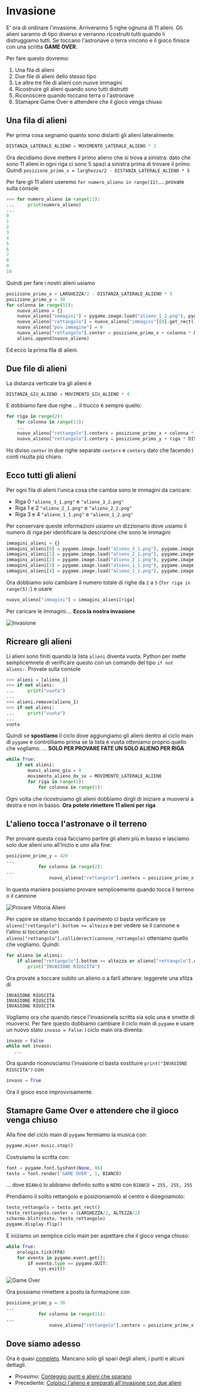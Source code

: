 # Invasione

E' ora di ordinare l'invasione. Arriveranno 5 righe ognuna di 11 alieni. Gli alieni saranno di tipo diverso e verranno 
ricostruiti tutti quando li distruggiamo tutti. Se toccano l'astronave o terra vincono e il gioco finisce con una 
scritta **GAME OVER**.

Per fare questo dovremo:

1. Una fila di alieni
2. Due file di alieni dello stesso tipo
3. Le altre tre file di alieni con nuove immagini
4. Ricostruire gli alieni quando sono tutti distrutti
5. Riconoscere quando toccano terra o l'astronave
6. Stamapre Game Over e attendere che il gioco venga chiuso

## Una fila di alieni

Per prima cosa segnamo quanto sono distanti gli alieni lateralmente:

```python
DISTANZA_LATERALE_ALIENO = MOVIMENTO_LATERALE_ALIENO * 2
```

Ora decidiamo dove mettere il primo alieno che si trova a sinistra: dato che sono 11 alieni in ogni riga ci sono 5 spazi
a sinistra prima di trovare il primo. Quindi `posizione_primo_x = larghezza/2 - DISTANZA_LATERALE_ALIENO * 5`

Per fare gli 11 alieni useremo `for numero_alieno in range(11)`.... provate sulla console

```python
>>> for numero_alieno in range(11):
...     print(numero_alieno)
... 
0
1
2
3
4
5
6
7
8
9
10
```

Quindi per fare i nostri alieni usiamo

```python
posizione_primo_x = LARGHEZZA/2 - DISTANZA_LATERALE_ALIENO * 5
posizione_primo_y = 30
for colonna in range(11):
    nuovo_alieno = {}
    nuovo_alieno["immagini"] = pygame.image.load("alieno_1_1.png"), pygame.image.load("alieno_1_2.png")
    nuovo_alieno["rettangolo"] = nuovo_alieno["immagini"][0].get_rect()
    nuovo_alieno["pos_immagine"] = 0
    nuovo_alieno["rettangolo"].center = posizione_primo_x + colonna * DISTANZA_LATERALE_ALIENO, posizione_primo_y
    alieni.append(nuovo_alieno)
```

Ed ecco la prima fila di alieni.

## Due file di alieni

La distanza verticale tra gli alieni è

```python
DISTANZA_GIU_ALIENO = MOVIMENTO_GIU_ALIENO * 4
```

E dobbiamo fare due righe ... il trucco è sempre quello:

```python
for riga in range(2):
    for colonna in range(11):
    ...
    nuovo_alieno["rettangolo"].centerx = posizione_primo_x + colonna * DISTANZA_LATERALE_ALIENO
    nuovo_alieno["rettangolo"].centery = posizione_primo_y + riga * DISTANZA_GIU_ALIENO
```

Ho diviso `center` in due righe separate `centerx` e `centery` dato che facendo i conti risulta più chiaro.

## Ecco tutti gli alieni

Per ogni fila di alieni l'unica cosa che cambia sono le immagini da caricare:

* Riga 0 `"alieno_3_1.png"` e `"alieno_3_2.png"`
* Riga 1 e 2 `"alieno_2_1.png"` e `"alieno_2_2.png"`
* Riga 3 e 4 `"alieno_1_1.png"` e `"alieno_1_2.png"`

Per conservare queste informazioni usiamo un dizzionario dove usiamo il numero di riga per identificare la descrizione
che sono le immagini

```python
immagini_alieni = {}
immagini_alieni[0] = pygame.image.load("alieno_3_1.png"), pygame.image.load("alieno_3_2.png")
immagini_alieni[1] = pygame.image.load("alieno_2_1.png"), pygame.image.load("alieno_2_2.png")
immagini_alieni[2] = pygame.image.load("alieno_2_1.png"), pygame.image.load("alieno_2_2.png")
immagini_alieni[3] = pygame.image.load("alieno_1_1.png"), pygame.image.load("alieno_1_2.png")
immagini_alieni[4] = pygame.image.load("alieno_1_1.png"), pygame.image.load("alieno_1_2.png")
```

Ora dobbiamo solo cambiare il numero totale di righe da `2` a `5` (`for riga in range(5):`) e usare
 
```python
nuovo_alieno["immagini"] = immagini_alieni[riga]
```

Per caricare le immagini.... **Ecco la nostra invasione**

![Invasione](invasione.png)

## Ricreare gli alieni

Li alieni sono finiti quando la lista `alieni` diventa vuota. Python per mette semplicemnete di verificare questo con un 
comando del tipo `if not alieni:`. Provate sulla console

```python
>>> alieni = [alieno_1]
>>> if not alieni:
...     print("vuota")
... 
>>> alieni.remove(alieno_1)
>>> if not alieni:
...     print("vuota")
... 
vuota
```

Quindi se **spostiamo** il ciclo dove aggiungiamo gli alieni dentro al ciclo main di `pygame` e controlliamo prima se
la lista è vuota otteniamo proprio quello che vogliamo. ... **SOLO PER PROVARE FATE UN SOLO ALIENO PER RIGA**

```python
while True:
    if not alieni:
        muovi_alieno_giu = 0
        movimento_alieno_dx_sx = MOVIMENTO_LATERALE_ALIENO
        for riga in range(5):
            for colonna in range(1):
```

Ogni volta che ricostruiamo gli alieni dobbiamo dirgli di iniziare a muoversi a destra e non in basso. **Ora potete 
rimettere 11 alieni per riga**

## L'alieno tocca l'astronave o il terreno

Per provare questa cosa facciamo partire gli alieni più in basso e lasciamo solo due alieni uno all'inizio e uno alla 
fine:

```python
posizione_primo_y = 420
...
            for colonna in range(2):
...
                nuovo_alieno["rettangolo"].centerx = posizione_primo_x + colonna * DISTANZA_LATERALE_ALIENO * 10
```

In questa maniera possiamo provare semplicemente quando tocca il terreno o il cannone

![Provare Vittoria Alieni](due_colonne.png)

Per capire se stiamo toccando il pavimento ci basta verificare se `alieno["rettangolo"].bottom >= altezza` e per
vedere se il cannone e l'alino si toccano con `alieno["rettangolo"].colliderect(cannone_rettamgolo)` otteniamo quello 
che vogliamo. Quindi:

```python
for alieno in alieni:
    if alieno["rettangolo"].bottom >= altezza or alieno["rettangolo"].colliderect(cannone_rettamgolo):
        print("INVASIONE RIUSCITA")
```

Ora provate a toccare subito un alieno o a farli atterare: leggerete una sfilza di 

```
INVASIONE RIUSCITA
INVASIONE RIUSCITA
INVASIONE RIUSCITA
```

Vogliamo ora che quando riesce l'invasionela scritta sia solo una e smette di muoversi. Per fare questo dobbiamo 
cambiare il ciclo main di `pygame` e usare un nuovo stato `invaso = False`: i ciclo main ora diventa:

```python
invaso = False
while not invaso:
   ...
```

Ora quando riconosciamo l'invasione ci basta sostituire `print("INVASIONE RIUSCITA")` con

```python
invaso = True
```

Ora il gioco esce improvvisamente.

## Stamapre Game Over e attendere che il gioco venga chiuso

Alla fine del ciclo main di `pygame` fermiamo la musica con:

```python
pygame.mixer.music.stop()
```

Costruiamo la scritta con:

```python
font = pygame.font.SysFont(None, 96)
testo = font.render('GAME OVER', 1, BIANCO)
```

... dove `BIANcO` lo abbiamo definito sotto a `NERO` con `BIANCO = 255, 255, 255`

Prendiamo il solito rettangolo e posizioniamolo al centro e disegniamolo:

```python
testo_rettangolo = testo.get_rect()
testo_rettangolo.center = (LARGHEZZA/2, ALTEZZA/2)
schermo.blit(testo, testo_rettangolo)
pygame.display.flip()
```

E iniziamo un semplice ciclo main per aspettare che il gioco venga chiuso:

```python
while True:
    orologio.tick(FPA)
    for evento in pygame.event.get():
        if evento.type == pygame.QUIT:
            sys.exit()
```

![Game Over](gameover.png)

Ora possiamo rimettere a posto la formazione con

```python
posizione_primo_y = 30
...
            for colonna in range(11):
...
                nuovo_alieno["rettangolo"].centerx = posizione_primo_x + colonna * DISTANZA_LATERALE_ALIENO
```


## Dove siamo adesso

Ora è quasi [completo](src/invasione.py). Mancano solo gli spari degli alieni, i punti e alcuni dettagli.

* Prossimo: [Conteggio punti e alieni che sparano](punti_spari.md)
* Precedente: [Colpisci l'alieno e preparati all'invasione con due alieni](alieno_colpito.md)